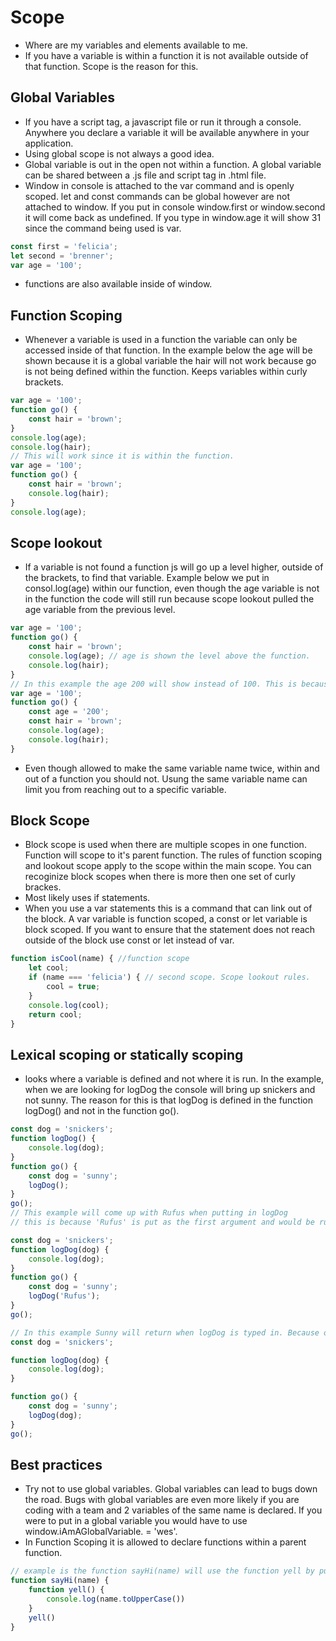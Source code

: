 # Scope
- Where are my variables and elements available to me. 
- If you have a variable is within a function it is not available outside of that function. Scope is the reason for this. 
## Global Variables
- If you have a script tag, a javascript file or run it through a console. Anywhere you declare a variable it will be available anywhere in your application. 
- Using global scope is not always a good idea. 
- Global variable is out in the open not within a function. A global variable can be shared between a .js file and script tag in .html file. 
- Window in console is attached to the var command and is openly scoped. let and const commands can be global however are not attached to window. If you put in console window.first or window.second it will come back as undefined. If you type in window.age it will show 31 since the command being used is var. 
```js
const first = 'felicia';
let second = 'brenner';
var age = '100';
```
- functions are also available inside of window. 
## Function Scoping
- Whenever a variable is used in a function the variable can only be accessed inside of that function. In the example below the age will be shown because it is a global variable the hair will not work because go is not being defined within the function. Keeps variables within curly brackets. 
```js 
var age = '100';
function go() {
    const hair = 'brown';
}
console.log(age);
console.log(hair);
// This will work since it is within the function. 
var age = '100';
function go() {
    const hair = 'brown';
    console.log(hair);
}
console.log(age);
```
## Scope lookout
- If a variable is not found a function js will go up a level higher, outside of the brackets, to find that variable. Example below we put in consol.log(age) within our function, even though the age variable is not in the function the code will still run because scope lookout pulled the age variable from the previous level. 
```js
var age = '100';
function go() {
    const hair = 'brown';
    console.log(age); // age is shown the level above the function. 
    console.log(hair);
}
// In this example the age 200 will show instead of 100. This is because the variable age was found within the local function. 
var age = '100';
function go() {
    const age = '200'; 
    const hair = 'brown';
    console.log(age);
    console.log(hair);
}
```
- Even though allowed to make the same variable name twice, within and out of a function you should not. Usung the same variable name can limit you from reaching out to a specific variable. 
## Block Scope 
- Block scope is used when there are multiple scopes in one function. Function will scope to it's parent function. The rules of function scoping and lookout scope apply to the scope within the main scope. You can recoginize block scopes when there is more then one set of curly brackes. 
- Most likely uses if statements. 
- When you use a var statements this is a command that can link out of the block. A var variable is function scoped, a const or let variable is block scoped. If you want to ensure that the statement does not reach outside of the block use const or let instead of var. 
```js
function isCool(name) { //function scope
    let cool;
    if (name === 'felicia') { // second scope. Scope lookout rules. 
        cool = true;
    }
    console.log(cool);
    return cool;
}
```
## Lexical scoping or statically scoping
- looks where a variable is defined and not where it is run. In the example, when we are looking for logDog the console will bring up snickers and not sunny. The reason for this is that logDog is defined in the function logDog() and not in the function go().
```js 
const dog = 'snickers';
function logDog() {
    console.log(dog);
}
function go() {
    const dog = 'sunny';
    logDog();
}
go();
// This example will come up with Rufus when putting in logDog
// this is because 'Rufus' is put as the first argument and would be run first. 

const dog = 'snickers';
function logDog(dog) {
    console.log(dog);
}
function go() {
    const dog = 'sunny';
    logDog('Rufus'); 
}
go();

// In this example Sunny will return when logDog is typed in. Because of blocked scope the dog argument is reached within it's own block first which would be 'sunny'
const dog = 'snickers';

function logDog(dog) {
    console.log(dog);
}

function go() {
    const dog = 'sunny';
    logDog(dog); 
}
go();
```
## Best practices
- Try not to use global variables. Global variables can lead to bugs down the road. Bugs with global variables are even more likely if you are coding with a team and 2 variables of the same name is declared. If you were to put in a global variable you would have to use window.iAmAGlobalVariable. = 'wes'. 
- In Function Scoping it is allowed to declare functions within a parent function.
```js
// example is the function sayHi(name) will use the function yell by putting name in uppercase letters. 
function sayHi(name) {
    function yell() {
        console.log(name.toUpperCase())
    }
    yell()
}